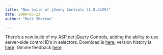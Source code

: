 ```yaml
---
title: "New build of jQuery Controls [1.0.3429]"
date: 2009-05-23
author: "Matt Sherman"

---
```


There’s a new build of my ASP.net jQuery Controls, adding the ability to use server-side control ID’s in selectors. Download is [here](/jQuery/Download.aspx), version history is [here](/jQuery/VersionHistory.aspx). Gimme feedback [here](/blog/contact.aspx).
